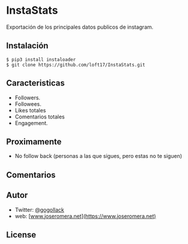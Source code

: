 # InstaStats
Exportación de los principales datos publicos de instagram. 

## Instalación
```
$ pip3 install instaloader
$ git clone https://github.com/loft17/InstaStats.git
```

## Caracteristicas
- Followers.
- Followees.
- Likes totales
- Comentarios totales
- Engagement.

## Proximamente
- No follow back (personas a las que sigues, pero estas no te siguen)

## Comentarios

## Autor
- Twitter: [@gogollack](https://twitter.com/gogollack)
- web: [www.joseromera.net](https://www.joseromera.net)

## License
